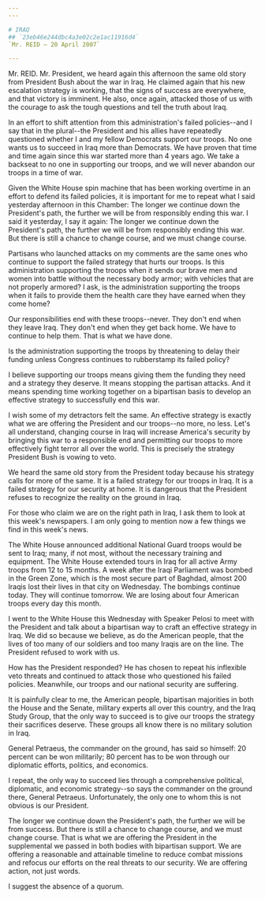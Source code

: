 ```yaml
---
---

# IRAQ
## `23eb46e244dbc4a3e02c2e1ac11916d4`
`Mr. REID — 20 April 2007`

---
```



Mr. REID. Mr. President, we heard again this afternoon the same old 
story from President Bush about the war in Iraq. He claimed again that 
his new escalation strategy is working, that the signs of success are 
everywhere, and that victory is imminent. He also, once again, attacked 
those of us with the courage to ask the tough questions and tell the 
truth about Iraq.

In an effort to shift attention from this administration's failed 
policies--and I say that in the plural--the President and his allies 
have repeatedly questioned whether I and my fellow Democrats support 
our troops. No one wants us to succeed in Iraq more than Democrats. We 
have proven that time and time again since this war started more than 4 
years ago. We take a backseat to no one in supporting our troops, and 
we will never abandon our troops in a time of war.

Given the White House spin machine that has been working overtime in 
an effort to defend its failed policies, it is important for me to 
repeat what I said yesterday afternoon in this Chamber: The longer we 
continue down the President's path, the further we will be from 
responsibly ending this war. I said it yesterday, I say it again: The 
longer we continue down the President's path, the further we will be 
from responsibly ending this war. But there is still a chance to change 
course, and we must change course.

Partisans who launched attacks on my comments are the same ones who 
continue to support the failed strategy that hurts our troops. Is this 
administration supporting the troops when it sends our brave men and 
women into battle without the necessary body armor; with vehicles that 
are not properly armored? I ask, is the administration supporting the 
troops when it fails to provide them the health care they have earned 
when they come home?

Our responsibilities end with these troops--never. They don't end 
when they leave Iraq. They don't end when they get back home. We have 
to continue to help them. That is what we have done.

Is the administration supporting the troops by threatening to delay 
their funding unless Congress continues to rubberstamp its failed 
policy?

I believe supporting our troops means giving them the funding they 
need and a strategy they deserve. It means stopping the partisan 
attacks. And it means spending time working together on a bipartisan 
basis to develop an effective strategy to successfully end this war.

I wish some of my detractors felt the same. An effective strategy is 
exactly what we are offering the President and our troops--no more, no 
less. Let's all understand, changing course in Iraq will increase 
America's security by bringing this war to a responsible end and 
permitting our troops to more effectively fight terror all over the 
world. This is precisely the strategy President Bush is vowing to veto.

We heard the same old story from the President today because his 
strategy calls for more of the same. It is a failed strategy for our 
troops in Iraq. It is a failed strategy for our security at home. It is 
dangerous that the President refuses to recognize the reality on the 
ground in Iraq.

For those who claim we are on the right path in Iraq, I ask them to 
look at this week's newspapers. I am only going to mention now a few 
things we find in this week's news.

The White House announced additional National Guard troops would be 
sent to Iraq; many, if not most, without the necessary training and 
equipment. The White House extended tours in Iraq for all active Army 
troops from 12 to 15 months. A week after the Iraqi Parliament was 
bombed in the Green Zone, which is the most secure part of Baghdad, 
almost 200 Iraqis lost their lives in that city on Wednesday. The 
bombings continue today. They will continue tomorrow. We are losing 
about four American troops every day this month.

I went to the White House this Wednesday with Speaker Pelosi to meet 
with the President and talk about a bipartisan way to craft an 
effective strategy in Iraq. We did so because we believe, as do the 
American people, that the lives of too many of our soldiers and too 
many Iraqis are on the line. The President refused to work with us.

How has the President responded? He has chosen to repeat his 
inflexible veto threats and continued to attack those who questioned 
his failed policies. Meanwhile, our troops and our national security 
are suffering.

It is painfully clear to me, the American people, bipartisan 
majorities in both the House and the Senate, military experts all over 
this country, and the Iraq Study Group, that the only way to succeed is 
to give our troops the strategy their sacrifices deserve. These groups 
all know there is no military solution in Iraq.

General Petraeus, the commander on the ground, has said so himself: 
20 percent can be won militarily; 80 percent has to be won through our 
diplomatic efforts, politics, and economics.

I repeat, the only way to succeed lies through a comprehensive 
political, diplomatic, and economic strategy--so says the commander on 
the ground there, General Petraeus. Unfortunately, the only one to whom 
this is not obvious is our President.

The longer we continue down the President's path, the further we will 
be from success. But there is still a chance to change course, and we 
must change course. That is what we are offering the President in the 
supplemental we passed in both bodies with bipartisan support. We are 
offering a reasonable and attainable timeline to reduce combat missions 
and refocus our efforts on the real threats to our security. We are 
offering action, not just words.

I suggest the absence of a quorum.
